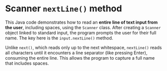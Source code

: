 # Scanner `nextLine()` method

This Java code demonstrates how to read an **entire line of text input from the user**, including spaces, using the `Scanner` class. After creating a `Scanner` object linked to standard input, the program prompts the user for their full name. The key here is the `input.nextLine()` method. 

Unlike `next()`, which reads only up to the next whitespace, `nextLine()` reads all characters until it encounters a line separator (like pressing Enter), consuming the entire line. This allows the program to capture a full name that includes spaces. 
